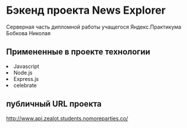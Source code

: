 # Бэкенд проекта News Explorer

<p>Серверная часть дипломной работы учащегося Яндекс.Практикума Бобкова Николая<p>

## Примененные в проекте технологии

<li>Javascript</li>
<li>Node.js</li>
<li>Express.js</li>
<li>celebrate</li>

## публичный URL проекта

<a>http://www.api.zealot.students.nomoreparties.co/<a>

